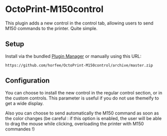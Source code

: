 # OctoPrint-M150control

This plugin adds a new control in the control tab, allowing users to send M150 commands to the printer.
Quite simple.

## Setup

Install via the bundled [Plugin Manager](https://docs.octoprint.org/en/master/bundledplugins/pluginmanager.html)
or manually using this URL:

    https://github.com/horfee/OctoPrint-M150control/archive/master.zip

## Configuration

You can choose to install the new control in the regular control section, or in the custom controls.
This parameter is useful if you do not use themeify to get a wide display.

Also you can choose to send automatically the M150 command as soon as the color changes (be careful : if this option is enabled, the user will be able to drag the mouse while clicking, overloading the printer with M150 commandes !)

